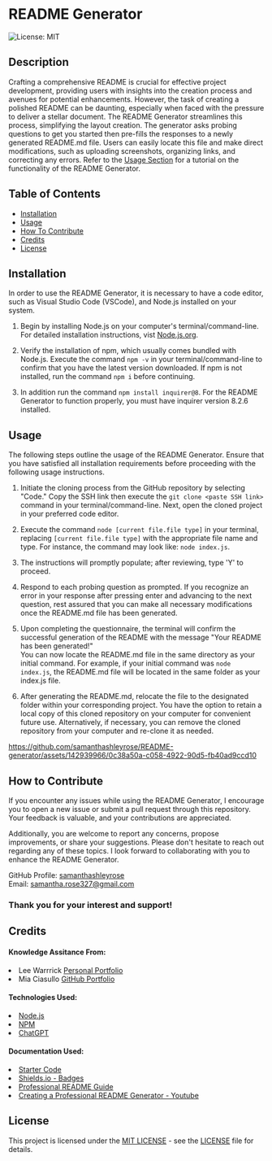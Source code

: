 # README Generator
![License: MIT](https://img.shields.io/badge/License-MIT-yellow.svg)

## Description

Crafting a comprehensive README is crucial for effective project development, providing users with insights into the creation process and avenues for potential enhancements. However, the task of creating a polished README can be daunting, especially when faced with the pressure to deliver a stellar document. The README Generator streamlines this process, simplifying the layout creation. The generator asks probing questions to get you started then pre-fills the responses to a newly generated README.md file. Users can easily locate this file and make direct modifications, such as uploading screenshots, organizing links, and correcting any errors. Refer to the [Usage Section](#usage) for a tutorial on the functionality of the README Generator.

## Table of Contents

- [Installation](#installation)
- [Usage](#usage)
- [How To Contribute](#how-to-contribute)
- [Credits](#credits)
- [License](#license)

## Installation

In order to use the README Generator, it is necessary to have a code editor, such as Visual Studio Code (VSCode), and Node.js installed on your system.

1. Begin by installing Node.js on your computer's terminal/command-line. For detailed installation instructions, vist <a href='https://nodejs.org/en'>Node.js.org</a>.

2. Verify the installation of npm, which usually comes bundled with Node.js. Execute the command `npm -v` in your terminal/command-line to confirm that you have the latest version downloaded. If npm is not installed, run the command `npm i` before continuing.

3. In addition run the command `npm install inquirer@8`. For the README Generator to function properly, you must have inquirer version 8.2.6 installed.

## Usage

The following steps outline the usage of the README Generator. Ensure that you have satisfied all installation requirements before proceeding with the following usage instructions.

1. Initiate the cloning process from the GitHub repository by selecting "Code." Copy the SSH link then execute the `git clone <paste SSH link>` command in your terminal/command-line. Next, open the cloned project in your preferred code editor.

2. Execute the command `node [current file.file type]` in your terminal, replacing `[current file.file type]` with the appropriate file name and type. For instance, the command may look like: `node index.js`.

3. The instructions will promptly populate; after reviewing, type 'Y' to proceed.

4. Respond to each probing question as prompted. If you recognize an error in your response after pressing enter and advancing to the next question, rest assured that you can make all necessary modifications once the README.md file has been generated.

5. Upon completing the questionnaire, the terminal will confirm the successful generation of the README with the message "Your README has been generated!" <br> You can now locate the README.md file in the same directory as your initial command. For example, if your initial command was `node index.js`, the README.md file will be located in the same folder as your index.js file.

6. After generating the README.md, relocate the file to the designated folder within your corresponding project. You have the option to retain a local copy of this cloned repository on your computer for convenient future use. Alternatively, if necessary, you can remove the cloned repository from your computer and re-clone it as needed.

https://github.com/samanthashleyrose/README-generator/assets/142939966/0c38a50a-c058-4922-90d5-fb40ad9ccd10

## How to Contribute

If you encounter any issues while using the README Generator, I encourage you to open a new issue or submit a pull request through this repository. Your feedback is valuable, and your contributions are appreciated.

Additionally, you are welcome to report any concerns, propose improvements, or share your suggestions. Please don't hesitate to reach out regarding any of these topics. I look forward to collaborating with you to enhance the README Generator.

GitHub Profile: <a href="https://github.com/samanthashleyrose">samanthashleyrose</a><br>
Email: samantha.rose327@gmail.com

### Thank you for your interest and support!

## Credits

#### Knowledge Assitance From:
<li>Lee Warrrick <a href="https://leewarrick.com/">Personal Portfolio</a></li>
<li>Mia Ciasullo <a href="https://github.com/miacias">GitHub Portfolio</a></li>

#### Technologies Used:
<li><a href="https://nodejs.org/en/">Node.js</a></li>
<li><a href="https://www.npmjs.com/package/inquirer/v/8.2.4?activeTab=readme#prompt">NPM</a></li>
<li><a href="https://chat.openai.com/">ChatGPT</a></li>

#### Documentation Used:
<li><a href="https://github.com/coding-boot-camp/potential-enigma">Starter Code</a></li>
<li><a href="https://shields.io/badges/git-hub-license">Shields.io - Badges</a></li>
<li><a href="https://coding-boot-camp.github.io/full-stack/github/professional-readme-guide">Professional README Guide</a></li>
<li><a href="https://www.youtube.com/watch?v=xMoAZVIiGT0">Creating a Professional README Generator - Youtube</a></li>

## License

This project is licensed under the <a href="https://opensource.org/licenses/MIT">MIT LICENSE</a> - see the [LICENSE](./LICENSE) file for details.

